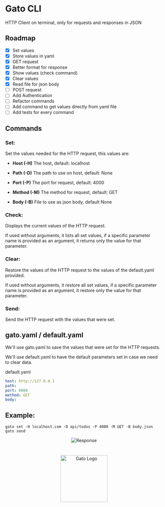 # Gato CLI

HTTP Client on terminal, only for requests and responses in JSON

## Roadmap
- [x] Set values
- [x] Store values in yaml
- [x] GET request
- [x] Better format for response
- [x] Show values (check command)
- [x] Clear values
- [x] Read file for json body
- [ ] POST request
- [ ] Add Authentication
- [ ] Refactor commands
- [ ] Add command to get values directly from yaml file
- [ ] Add tests for every command

## Commands
### Set:
Set the values needed for the HTTP request, this values are:

- **Host (-H)** The host, default: localhost

- **Path (-D)** The path to use on host, default: None 

- **Port (-P)** The port for request, default: 4000

- **Method (-M)** The method for request, default: GET 

- **Body (-B)** File to use as json body, default None

### Check:
Displays the current values of the HTTP request.

If used without arguments, it lists all set values, if a specific parameter name is provided as an argument, it returns only the value for that parameter.

### Clear:
Restore the values of the HTTP request to the values of the default.yaml provided.

If used without arguments, it restore all set values, if a specific parameter name is provided as an argument, it restore only the value for that parameter.


### Send:
Send the HTTP request with the values that were set.

## gato.yaml / default.yaml
We'll use gato.yaml to save the values that were set for the HTTP requests.

We'll use default.yaml to have the default parameters set in case we need to clear data.

default.yaml 
``` yaml
host: http://127.0.0.1
path:
port: 8000
method: GET
body:
```

## Example:

```
gato set -H localhost.com -D api/todos -P 4000 -M GET -B body.json
gato send
```
<p align="center">
  <img src="https://github.com/user-attachments/assets/1cfcb045-b4da-4546-9ce9-4d9a638be93c", alt="Response" />
</p>

<h1></h1>

<p align="center">
  <img src="https://github.com/user-attachments/assets/5c1d6653-690d-47e5-9917-a60902738241", width="150", height="150", alt="Gato Logo" /> 
</p>
